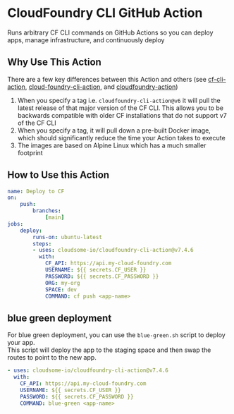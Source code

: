 # CloudFoundry CLI GitHub Action

Runs arbitrary CF CLI commands on GitHub Actions so you can deploy apps, manage infrastructure, and continuously deploy

## Why Use This Action

There are a few key differences between this Action and others (see [cf-cli-action](https://github.com/citizen-of-planet-earth/cf-cli-action.git), [cloud-foundry-cli-action](https://github.com/louisthomas/cloud-foundry-cli-action.git), and [cloudfoundry-action](https://github.com/comsysto/cloudfoundry-action.git))

1. When you specify a tag i.e. `cloudfoundry-cli-action@v6` it will pull the latest release of that major version of the CF CLI. This allows you to be backwards compatible with older CF installations that do not support v7 of the CF CLI
2. When you specify a tag, it will pull down a pre-built Docker image, which should significantly reduce the time your Action takes to execute
3. The images are based on Alpine Linux which has a much smaller footprint

## How to Use this Action

```yml
name: Deploy to CF
on:
    push:
        branches:
            [main]
jobs:
    deploy:
        runs-on: ubuntu-latest
        steps:
        - uses: cloudsome-io/cloudfoundry-cli-action@v7.4.6
          with:
            CF_API: https://api.my-cloud-foundry.com
            USERNAME: ${{ secrets.CF_USER }}
            PASSWORD: ${{ secrets.CF_PASSWORD }}
            ORG: my-org
            SPACE: dev
            COMMAND: cf push <app-name>
```

## blue green deployment
For blue green deployment, you can use the `blue-green.sh` script to deploy your app.  
This script will deploy the app to the staging space and then swap the routes to point to the new app.

```yml
- uses: cloudsome-io/cloudfoundry-cli-action@v7.4.6
  with:
    CF_API: https://api.my-cloud-foundry.com
    USERNAME: ${{ secrets.CF_USER }}
    PASSWORD: ${{ secrets.CF_PASSWORD }}
    COMMAND: blue-green <app-name>
```

